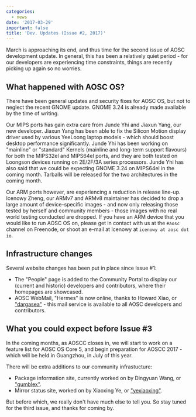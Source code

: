 ```yaml
---
categories:
  - news
date: '2017-03-29'
important: false
title: 'Dev. Updates (Issue #2, 2017)'
---
```



March is approaching its end, and thus time for the second issue of AOSC development update. In general, this has been a relatively quiet period - for our developers are experiencing time constraints, things are recently picking up again so no worries.

What happened with AOSC OS?
---------------------------

There have been general updates and security fixes for AOSC OS, but not to neglect the recent GNOME update. GNOME 3.24 is already made available by the time of writing.

Our MIPS ports has gain extra care from Junde Yhi and Jiaxun Yang, our new developer. Jiaxun Yang has been able to fix the Silicon Motion display driver used by various YeeLoong laptop models - which should boost desktop performance significantly. Junde Yhi has been working on "mainline" or "standard" Kernels (mainline and long-term support flavours) for both the MIPS32el and MIPS64el ports, and they are both tested on Loongson devices running on 2E/2F/3A series processors. Junde Yhi has also said that we could be expecting GNOME 3.24 on MIPS64el in the coming month. Tarballs will be released for the two architectures in the coming month.

Our ARM ports however, are experiencing a reduction in release line-up. Icenowy Zheng, our ARMv7 and ARMv8 maintainer has decided to drop a large amount of device-specific images - and now only releasing those tested by herself and community members - those images with no real world testing conducted are dropped. If you have an ARM device that you would like to run AOSC OS on, please get in contact with us at the `#aosc` channel on Freenode, or shoot an e-mail at Icenowy at `icenowy at aosc dot io`.

Infrastructure changes
----------------------

Several website changes has been put in place since Issue #1:

- The "People" page is added to the Community Portal to display our (current and historic) developers and contributors, where their homepages are showcased.
- AOSC WebMail, "Hermes" is now online, thanks to Howard Xiao, or ["dargasea"](https://github.com/dargasea) - this mail service is available to all AOSC developers and contributors.

What you could expect before Issue #3
-------------------------------------

In the coming months, as AOSCC closes in, we will start to work on a feature list for AOSC OS Core 5, and begin preparation for AOSCC 2017 - which will be held in Guangzhou, in July of this year.

There will be extra additions to our community infrastucture:

- Package information site, currently worked on by Dingyuan Wang, or ["gumblex"](https://github.com/https://github.com/gumblex).
- Mirror status site, worked on by Xiaoxing Ye, or ["yexiaoxing"](https://github.com/yexiaoxing).

But before which, we really don't have much else to tell you. So stay tuned for the third issue, and thanks for coming by.